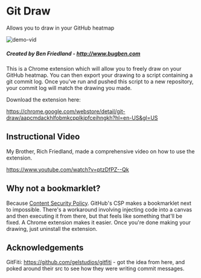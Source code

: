 # Git Draw
Allows you to draw in your GitHub heatmap

![demo-vid](https://github.com/ben174/git-draw/raw/master/media/demo-video.gif)


##### Created by Ben Friedland - http://www.bugben.com


This is a Chrome extension which will allow you to freely draw on your GitHub
heatmap. You can then export your drawing to a script containing a git commit
log. Once you've run and pushed this script to a new repository, your commit
log will match the drawing you made.

Download the extension here: 

https://chrome.google.com/webstore/detail/git-draw/aapcmdackhlfobmkcpplkjpfceihngkh?hl=en-US&gl=US

## Instructional Video

My Brother, Rich Friedland, made a comprehensive video on how to use the extension.

https://www.youtube.com/watch?v=ptzDfPZ--Qk


## Why not a bookmarklet?

Because [Content Security Policy](https://en.wikipedia.org/wiki/Content_Security_Policy). GitHub's CSP makes a bookmarklet next to impossible.
There's a workaround involving injecting code into a canvas and then executing
it from there, but that feels like something that'll be fixed. A Chrome extension
makes it easier. Once you're done making your drawing, just uninstall the extension.

## Acknowledgements

GitFiti: https://github.com/gelstudios/gitfiti - got the idea from here, and 
poked around their src to see how they were writing commit messages.

